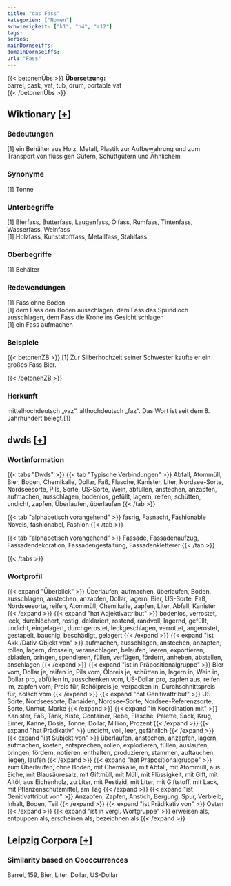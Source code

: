 ```yaml
---
title: "das Fass"
kategorien: ["Nomen"]
schwierigkeit: ["k1", "h4", "r12"]
tags:
series:
mainDornseiffs:
domainDornseiffs:
url: "Fass"
---
```


{{< betonenÜbs >}}
**Übersetzung:**  
barrel, cask, vat, tub, drum, portable vat  
{{< /betonenÜbs >}}

## Wiktionary [[+](https://de.wiktionary.org/wiki/Fass)]

### Bedeutungen
[1] ein Behälter aus Holz, Metall, Plastik zur Aufbewahrung und zum Transport von flüssigen Gütern, Schüttgütern und Ähnlichem  

### Synonyme
[1] Tonne  

### Unterbegriffe
[1] Bierfass, Butterfass, Laugenfass, Ölfass, Rumfass, Tintenfass, Wasserfass, Weinfass  
[1] Holzfass, Kunststofffass, Metallfass, Stahlfass  

### Oberbegriffe
[1] Behälter  

### Redewendungen
[1] Fass ohne Boden  
[1] dem Fass den Boden ausschlagen, dem Fass das Spundloch ausschlagen, dem Fass die Krone ins Gesicht schlagen  
[1] ein Fass aufmachen  

### Beispiele
{{< betonenZB >}}
[1] Zur Silberhochzeit seiner Schwester kaufte er ein großes Fass Bier.  

{{< /betonenZB >}}
### Herkunft
mittelhochdeutsch „vaz“, althochdeutsch „faz“. Das Wort ist seit dem 8. Jahrhundert belegt.[1]  



## dwds [[+](https://www.dwds.de/wb/Fass)]

### Wortinformation
{{< tabs "Dwds" >}}
{{< tab "Typische Verbindungen" >}}
Abfall, Atommüll, Bier, Boden, Chemikalie, Dollar, Faß, Flasche, Kanister, Liter, Nordsee-Sorte, Nordseesorte, Pils, Sorte, US-Sorte, Wein, abfüllen, anstechen, anzapfen, aufmachen, ausschlagen, bodenlos, gefüllt, lagern, reifen, schütten, undicht, zapfen, Überlaufen, überlaufen
{{< /tab >}}

{{< tab "alphabetisch vorangehend" >}}
fasrig, Fasnacht, Fashionable Novels, fashionabel, Fashion
{{< /tab >}}

{{< tab "alphabetisch vorangehend" >}}
Fassade, Fassadenaufzug, Fassadendekoration, Fassadengestaltung, Fassadenkletterer
{{< /tab >}}

{{< /tabs >}}

### Wortprofil
{{< expand "Überblick" >}} Überlaufen, aufmachen, überlaufen, Boden, ausschlagen, anstechen, anzapfen, Dollar, lagern, Bier, US-Sorte, Faß, Nordseesorte, reifen, Atommüll, Chemikalie, zapfen, Liter, Abfall, Kanister {{< /expand >}}
{{< expand "hat Adjektivattribut" >}} bodenlos, verrostet, leck, durchlöchert, rostig, deklariert, rostend, randvoll, lagernd, gefüllt, undicht, eingelagert, durchgerostet, leckgeschlagen, verrottet, angerostet, gestapelt, bauchig, beschädigt, gelagert {{< /expand >}}
{{< expand "ist Akk./Dativ-Objekt von" >}} aufmachen, ausschlagen, anstechen, anzapfen, rollen, lagern, drosseln, veranschlagen, belaufen, leeren, exportieren, abladen, bringen, spendieren, füllen, verfügen, fördern, anheben, abstellen, anschlagen {{< /expand >}}
{{< expand "ist in Präpositionalgruppe" >}} Bier vom, Dollar je, reifen in, Pils vom, Ölpreis je, schütten in, lagern in, Wein in, Dollar pro, abfüllen in, ausschenken vom, US-Dollar pro, zapfen aus, reifen im, zapfen vom, Preis für, Rohölpreis je, verpacken in, Durchschnittspreis für, Kölsch vom {{< /expand >}}
{{< expand "hat Genitivattribut" >}} US-Sorte, Nordseesorte, Danaiden, Nordsee-Sorte, Nordsee-Referenzsorte, Sorte, Unmut, Marke {{< /expand >}}
{{< expand "in Koordination mit" >}} Kanister, Faß, Tank, Kiste, Container, Rebe, Flasche, Palette, Sack, Krug, Eimer, Kanne, Dosis, Tonne, Dollar, Million, Prozent {{< /expand >}}
{{< expand "hat Prädikativ" >}} undicht, voll, leer, gefährlich {{< /expand >}}
{{< expand "ist Subjekt von" >}} überlaufen, anstechen, anzapfen, lagern, aufmachen, kosten, entsprechen, rollen, explodieren, füllen, auslaufen, bringen, fördern, notieren, enthalten, produzieren, stammen, auftauchen, liegen, laufen {{< /expand >}}
{{< expand "hat Präpositionalgruppe" >}} zum Überlaufen, ohne Boden, mit Chemikalie, mit Abfall, mit Atommüll, aus Eiche, mit Blausäuresalz, mit Giftmüll, mit Müll, mit Flüssigkeit, mit Gift, mit Altöl, aus Eichenholz, zu Liter, mit Pestizid, mit Liter, mit Giftstoff, mit Lack, mit Pflanzenschutzmittel, am Tag {{< /expand >}}
{{< expand "ist Genitivattribut von" >}} Anzapfen, Zapfen, Anstich, Bergung, Spur, Verbleib, Inhalt, Boden, Teil {{< /expand >}}
{{< expand "ist Prädikativ von" >}} Osten {{< /expand >}}
{{< expand "ist in vergl. Wortgruppe" >}} erweisen als, entpuppen als, erscheinen als, bezeichnen als {{< /expand >}}

## Leipzig Corpora [[+](https://corpora.uni-leipzig.de/en/res?word=Fass&corpusId=deu_newscrawl-public_2018)]


### Similarity based on Cooccurrences
Barrel, 159, Bier, Liter, Dollar, US-Dollar

